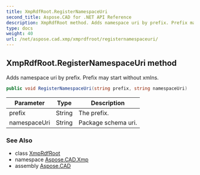 ```yaml
---
title: XmpRdfRoot.RegisterNamespaceUri
second_title: Aspose.CAD for .NET API Reference
description: XmpRdfRoot method. Adds namespace uri by prefix. Prefix may start without xmlns
type: docs
weight: 40
url: /net/aspose.cad.xmp/xmprdfroot/registernamespaceuri/
---
```

## XmpRdfRoot.RegisterNamespaceUri method

Adds namespace uri by prefix. Prefix may start without xmlns.

```csharp
public void RegisterNamespaceUri(string prefix, string namespaceUri)
```

| Parameter | Type | Description |
| --- | --- | --- |
| prefix | String | The prefix. |
| namespaceUri | String | Package schema uri. |

### See Also

* class [XmpRdfRoot](../)
* namespace [Aspose.CAD.Xmp](../../../aspose.cad.xmp/)
* assembly [Aspose.CAD](../../../)


